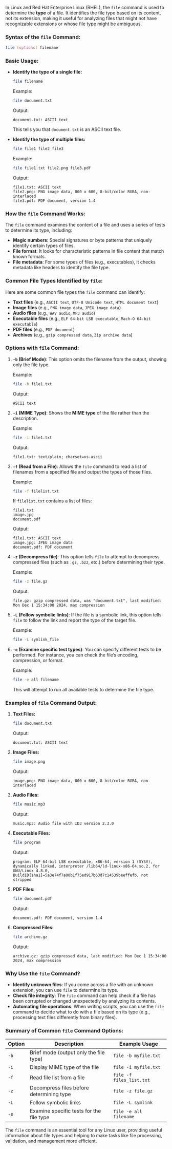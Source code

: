 In Linux and Red Hat Enterprise Linux (RHEL), the `file` command is used to determine the **type** of a file. It identifies the file type based on its content, not its extension, making it useful for analyzing files that might not have recognizable extensions or whose file type might be ambiguous.

### **Syntax of the `file` Command:**
```bash
file [options] filename
```

### **Basic Usage:**

- **Identify the type of a single file:**
   ```bash
   file filename
   ```

   Example:
   ```bash
   file document.txt
   ```

   Output:
   ```
   document.txt: ASCII text
   ```
   This tells you that `document.txt` is an ASCII text file.

- **Identify the type of multiple files:**
   ```bash
   file file1 file2 file3
   ```

   Example:
   ```bash
   file file1.txt file2.png file3.pdf
   ```

   Output:
   ```
   file1.txt: ASCII text
   file2.png: PNG image data, 800 x 600, 8-bit/color RGBA, non-interlaced
   file3.pdf: PDF document, version 1.4
   ```

### **How the `file` Command Works:**

The `file` command examines the content of a file and uses a series of tests to determine its type, including:
- **Magic numbers**: Special signatures or byte patterns that uniquely identify certain types of files.
- **File format**: It looks for characteristic patterns in file content that match known formats.
- **File metadata**: For some types of files (e.g., executables), it checks metadata like headers to identify the file type.

### **Common File Types Identified by `file`:**
Here are some common file types the `file` command can identify:
- **Text files** (e.g., `ASCII text`, `UTF-8 Unicode text`, `HTML document text`)
- **Image files** (e.g., `PNG image data`, `JPEG image data`)
- **Audio files** (e.g., `WAV audio`, `MP3 audio`)
- **Executable files** (e.g., `ELF 64-bit LSB executable`, `Mach-O 64-bit executable`)
- **PDF files** (e.g., `PDF document`)
- **Archives** (e.g., `gzip compressed data`, `Zip archive data`)

### **Options with `file` Command:**

1. **`-b` (Brief Mode)**: This option omits the filename from the output, showing only the file type.

   Example:
   ```bash
   file -b file1.txt
   ```

   Output:
   ```
   ASCII text
   ```

2. **`-i` (MIME Type)**: Shows the **MIME type** of the file rather than the description.

   Example:
   ```bash
   file -i file1.txt
   ```

   Output:
   ```
   file1.txt: text/plain; charset=us-ascii
   ```

3. **`-f` (Read from a File)**: Allows the `file` command to read a list of filenames from a specified file and output the types of those files.

   Example:
   ```bash
   file -f filelist.txt
   ```

   If `filelist.txt` contains a list of files:
   ```
   file1.txt
   image.jpg
   document.pdf
   ```

   Output:
   ```
   file1.txt: ASCII text
   image.jpg: JPEG image data
   document.pdf: PDF document
   ```

4. **`-z` (Decompress file)**: This option tells `file` to attempt to decompress compressed files (such as `.gz`, `.bz2`, etc.) before determining their type.

   Example:
   ```bash
   file -z file.gz
   ```

   Output:
   ```
   file.gz: gzip compressed data, was "document.txt", last modified: Mon Dec 1 15:34:00 2024, max compression
   ```

5. **`-L` (Follow symbolic links)**: If the file is a symbolic link, this option tells `file` to follow the link and report the type of the target file.

   Example:
   ```bash
   file -L symlink_file
   ```

6. **`-e` (Examine specific test types)**: You can specify different tests to be performed. For instance, you can check the file’s encoding, compression, or format.

   Example:
   ```bash
   file -e all filename
   ```

   This will attempt to run all available tests to determine the file type.

### **Examples of `file` Command Output:**

1. **Text Files:**
   ```bash
   file document.txt
   ```
   Output:
   ```
   document.txt: ASCII text
   ```

2. **Image Files:**
   ```bash
   file image.png
   ```
   Output:
   ```
   image.png: PNG image data, 800 x 600, 8-bit/color RGBA, non-interlaced
   ```

3. **Audio Files:**
   ```bash
   file music.mp3
   ```
   Output:
   ```
   music.mp3: Audio file with ID3 version 2.3.0
   ```

4. **Executable Files:**
   ```bash
   file program
   ```
   Output:
   ```
   program: ELF 64-bit LSB executable, x86-64, version 1 (SYSV), dynamically linked, interpreter /lib64/ld-linux-x86-64.so.2, for GNU/Linux 4.8.0, BuildID[sha1]=5a3e74f7a00b1f75ed917b63d7c14539beeffefb, not stripped
   ```

5. **PDF Files:**
   ```bash
   file document.pdf
   ```
   Output:
   ```
   document.pdf: PDF document, version 1.4
   ```

6. **Compressed Files:**
   ```bash
   file archive.gz
   ```
   Output:
   ```
   archive.gz: gzip compressed data, last modified: Mon Dec 1 15:34:00 2024, max compression
   ```

### **Why Use the `file` Command?**
- **Identify unknown files**: If you come across a file with an unknown extension, you can use `file` to determine its type.
- **Check file integrity**: The `file` command can help check if a file has been corrupted or changed unexpectedly by analyzing its contents.
- **Automating file operations**: When writing scripts, you can use the `file` command to decide what to do with a file based on its type (e.g., processing text files differently from binary files).

### **Summary of Common `file` Command Options:**

| Option | Description                                       | Example Usage                      |
|--------|---------------------------------------------------|-------------------------------------|
| `-b`   | Brief mode (output only the file type)            | `file -b myfile.txt`               |
| `-i`   | Display MIME type of the file                     | `file -i myfile.txt`               |
| `-f`   | Read file list from a file                        | `file -f files_list.txt`           |
| `-z`   | Decompress files before determining type          | `file -z file.gz`                  |
| `-L`   | Follow symbolic links                             | `file -L symlink`                  |
| `-e`   | Examine specific tests for the file type          | `file -e all filename`             |

The `file` command is an essential tool for any Linux user, providing useful information about file types and helping to make tasks like file processing, validation, and management more efficient.
